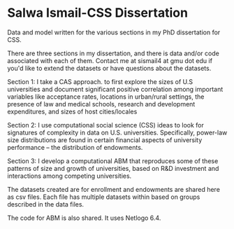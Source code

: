 # Salwa Ismail-CSS Dissertation
Data and model written for the various sections in my PhD dissertation for CSS.

There are three sections in my dissertation, and there is data and/or code associated with each of them. 
Contact me at sismail4 at gmu dot edu if you'd like to extend the datasets or have questions about the datasets. 

Section 1: I take a CAS approach. to  first explore the sizes of U.S universities and document significant positive correlation among important variables like acceptance rates, locations in urban/rural settings, the presence of law and medical schools, research and development expenditures, and sizes of host cities/locales

Section 2: I use computational social science (CSS) ideas to look for signatures of complexity in data on U.S. universities. Specifically, power-law size distributions are found in certain financial aspects of university performance – the distribution of endowments.

Section 3: I develop a computational ABM that reproduces some of these patterns of size and growth of universities, based on R&D investment and interactions among competing universities.

The datasets created are for enrollment and endowments are shared here as csv files. Each file has multiple datasets within based on groups described in the data files.

The code for ABM is also shared. It uses Netlogo 6.4. 
